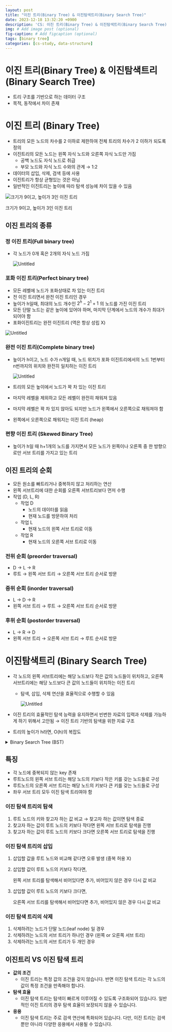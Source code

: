 ```yaml
---
layout: post
title: "이진 트리(Binary Tree) & 이진탐색트리(Binary Search Tree)"
date: 2023-12-18 13:32:20 +0900
description: 'CS: 이진 트리(Binary Tree) & 이진탐색트리(Binary Search Tree)'
img: # Add image post (optional)
fig-caption: # Add figcaption (optional)
tags: [binary tree]
categories: [cs-study, data-structure]
---
```

# 이진 트리(Binary Tree) & 이진탐색트리(Binary Search Tree)

- 트리 구조를 기반으로 하는 데이터 구조
- 목적, 동작에서 차이 존재

# 이진 트리 (Binary Tree)

- 트리의 모든 노드의 차수를 2 이하로 제한하여 전체 트리의 차수가 2 이하가 되도록 정의
- 이진트리의 모든 노드는 왼쪽 자식 노드와 오른쪽 자식 노드만 가짐
  - 공백 노드도 자식 노드로 취급
  - 부모 노드와 자식 노드 수와의 관계 → 1:2
- 데이터의 삽입, 삭제, 검색 등에 사용
- 이진트리가 항상 균형있는 것은 아님
- 일반적인 이진트리는 높이에 따라 탐색 성능에 차이 있을 수 있음

![크기가 9이고, 높이가 3인 이진 트리](/assets/img/posts/cs-study/data-structure/binary-tree/Untitled.png)

크기가 9이고, 높이가 3인 이진 트리

## **이진 트리의 종류**

### 정 이진 트리(Full binary tree)

- 각 노드가 0개 혹은 2개의 자식 노드 가짐

  ![Untitled](/assets/img/posts/cs-study/data-structure/binary-tree/Untitled%201.png)


### 포화 이진 트리(Perfect binary tree)

- 모든 레벨에 노드가 포화상태로 차 있는 이진 트리
- 전 이진 트리면서 완전 이진 트리인 경우
- 높이가 h일때, 최대의 노드 개수인 $2^h-2^1+1$ 의 노드를 가진 이진 트리
- 모든 단말 노드는 같은 높이에 있어야 하며, 마지막 단계에서 노드의 개수가 최대가 되어야 함
- 포화이진트리는 완전 이진트리 (역은 항상 성립 X)

![Untitled](/assets/img/posts/cs-study/data-structure/binary-tree/Untitled%202.png)

### 완전 이진 트리(Complete binary tree)

- 높이가 h이고, 노드 수가 n개일 때, 노드 위치가 포화 이진트리에서의 노드 1번부터 n번까지의 위치와 완전히 일치하는 이진 트리

  ![Untitled](/assets/img/posts/cs-study/data-structure/binary-tree/Untitled%203.png)

- 트리의 모든 높이에서 노드가 꽉 차 있는 이진 트리
- 마지막 레벨을 제외하고 모든 레벨이 완전히 채워져 있음
- 마지막 레벨은 꽉 차 있지 않아도 되지만 노드가 왼쪽에서 오른쪽으로 채워져야 함
- 왼쪽에서 오른쪽으로 채워지는 이진 트리 (heap)

### 편향 이진 트리 (Skewed Binary Tree)

- 높이가 h일 때 h+1개의 노드를 가지면서 모든 노드가 왼쪽이나 오른쪽 중 한 방향으로만 서브 트리를 가지고 있는 트리

## 이진 트리의 순회

- 모든 원소를 빠트리거나 중복하지 않고 처리하는 연산
- 왼쪽 서브트리에 대한 순회를 오른쪽 서브트리보다 먼저 수행
- 작업 (D, L, R)
  - 작업 D
    - 노드의 데이터를 읽음
    - 현재 노드를 방문하여 처리
  - 작업 L
    - 현재 노드의 왼쪽 서브 트리로 이동
  - 작업 R
    - 현재 노드의 오른쪽 서브 트리로 이동

### 전위 순회 **(preorder traversal)**

- D → L → R
- 루트 → 왼쪽 서브 트리 → 오른쪽 서브 트리 순서로 방문

### 중위 순회 **(inorder traversal)**

- L → D → R
- 왼쪽 서브 트리 → 루트 → 오른쪽 서브 트리 순서로 방문

### 후위 순회 (**postorder traversal**)

- L → R → D
- 왼쪽 서브 트리 → 오른쪽 서브 트리 → 루트 순서로 방문

# 이진탐색트리 (Binary Search Tree)

- 각 노드의 왼쪽 서브트리에는 해당 노드보다 작은 값의 노드들이 위치하고, 오른쪽 서브트리에는 해당 노드보다 큰 값의 노드들이 위치하는 이진 트리
  - 탐색, 삽입, 삭제 연산을 효율적으로 수행할 수 있음

    ![Untitled](/assets/img/posts/cs-study/data-structure/binary-tree/Untitled%204.png)

- 이진 트리의 효율적인 탐색 능력을 유지하면서 빈번한 자료의 입력과 삭제를 가능하게 하기 위해서 고안됨 → 이진 트리 기반의 탐색을 위한 자료 구조
- 트리의 높이가 h라면, O(h)의 복잡도
<details>
  <summary>Binary Search Tree (BST)</summary>
  <ul>
    <li>정렬된 트리로, 노드의 왼쪽 서브 트리에는 그 노드의 값보다 작은 값들을 지닌 노드들로 이루어져 있고, 오른쪽 서브 트리에는 노드의 값과 같거나 큰 값을 지닌 노드들로 이루어져 있음</li>
    <li>찾고자 하는 값을 루트 노드의 값과 비교하여 루트 노드보다 작으면 왼쪽 서브 트리에, 크면 오른쪽 서브 트리에 있음</li>
    <li>왼쪽 자식 노드 &lt; 부모 노드 &lt; 오른쪽 자식 노드 성립</li>
    <li>모든 왼쪽 자식의 값이 루트나 부모보다 작고, 모든 오른쪽 자식의 값이 루트나 부모보다 큼</li>
    <li>왼쪽 서브트리는 현재 노드보다 작은 값들로, 오른쪽 서브트리는 현재 노드보다 큰 값들로 이루어져 있어 효율적인 이진 탐색 가능</li>
    <li>중복되는 값은 허용하지 않음</li>
    <li>주로 <strong>중위 순회(in-order traversal)</strong> 방법으로 순회</li>
  </ul>
</details>


## 특징

- 각 노드에 중복되지 않는 key 존재
- 루트노드의 왼쪽 서브 트리는 해당 노드의 키보다 작은 키를 갖는 노드들로 구성
- 루트노드의 오른쪽 서브 트리는 해당 노드의 키보다 큰 키를 갖는 노드들로 구성
- 좌우 서브 트리 모두 이진 탐색 트리여야 함

### 이진 탐색 트리의 탐색

1. 루트 노드의 키와 찾고자 하는 값 비교 → 찾고자 하는 값이면 탐색 종료
2. 찾고자 하는 값이 루트 노드의 키보다 작다면 왼쪽 서브 트리로 탐색을 진행
3. 찾고자 하는 값이 루트 노드의 키보다 크다면 오른쪽 서브 트리로 탐색을 진행

### 이진 탐색 트리의 삽입

1. 삽입할 값을 루트 노드와 비교해 같다면 오류 발생 (중복 허용 X)
2. 삽입할 값이 루트 노드의 키보다 작다면,

   왼쪽 서브 트리를 탐색해서 비어있다면 추가, 비어있지 않은 경우 다시 값 비교

3. 삽입할 값이 루트 노드의 키보다 크다면,

   오른쪽 서브 트리를 탐색해서 비어있다면 추가, 비어있지 않은 경우 다시 값 비교


### 이진 탐색 트리의 삭제

1. 삭제하려는 노드가 단말 노드(leaf node) 일 경우
2. 삭제하려는 노드의 서브 트리가 하나인 경우 (왼쪽 or 오른쪽 서브 트리)
3. 삭제하려는 노드의 서브 트리가 두 개인 경우

## 이진트리 VS 이진 탐색 트리

- **값의 조건**
  - 이진 트리는 특정 값의 조건을 갖지 않습니다. 반면 이진 탐색 트리는 각 노드의 값이 특정 조건을 만족해야 합니다.
- **탐색 효율**
  - 이진 탐색 트리는 탐색이 빠르게 이루어질 수 있도록 구조화되어 있습니다. 일반적인 이진 트리의 경우 탐색 효율이 보장되지 않을 수 있습니다.
- **응용**
  - 이진 탐색 트리는 주로 검색 연산에 특화되어 있습니다. 다만, 이진 트리는 검색 뿐만 아니라 다양한 응용에서 사용될 수 있습니다.
